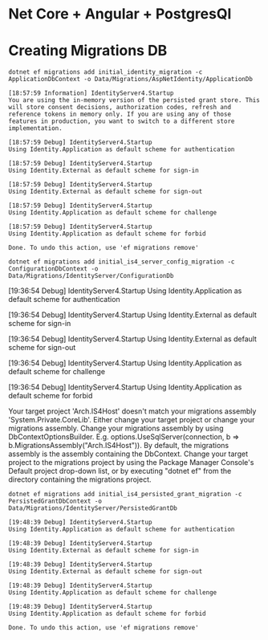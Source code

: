 # Net Core + Angular + PostgresQl 


# Creating Migrations DB

`dotnet ef migrations add initial_identity_migration -c ApplicationDbContext -o Data/Migrations/AspNetIdentity/ApplicationDb`

```
[18:57:59 Information] IdentityServer4.Startup
You are using the in-memory version of the persisted grant store. This will store consent decisions, authorization codes, refresh and reference tokens in memory only. If you are using any of those features in production, you want to switch to a different store implementation.

[18:57:59 Debug] IdentityServer4.Startup
Using Identity.Application as default scheme for authentication

[18:57:59 Debug] IdentityServer4.Startup
Using Identity.External as default scheme for sign-in

[18:57:59 Debug] IdentityServer4.Startup
Using Identity.External as default scheme for sign-out

[18:57:59 Debug] IdentityServer4.Startup
Using Identity.Application as default scheme for challenge

[18:57:59 Debug] IdentityServer4.Startup
Using Identity.Application as default scheme for forbid

Done. To undo this action, use 'ef migrations remove'
```


`dotnet ef migrations add initial_is4_server_config_migration -c ConfigurationDbContext -o Data/Migrations/IdentityServer/ConfigurationDb`

[19:36:54 Debug] IdentityServer4.Startup
Using Identity.Application as default scheme for authentication

[19:36:54 Debug] IdentityServer4.Startup
Using Identity.External as default scheme for sign-in

[19:36:54 Debug] IdentityServer4.Startup
Using Identity.External as default scheme for sign-out

[19:36:54 Debug] IdentityServer4.Startup
Using Identity.Application as default scheme for challenge

[19:36:54 Debug] IdentityServer4.Startup
Using Identity.Application as default scheme for forbid

Your target project 'Arch.IS4Host' doesn't match your migrations assembly 'System.Private.CoreLib'. Either change your target project or change your migrations assembly.
Change your migrations assembly by using DbContextOptionsBuilder. E.g. options.UseSqlServer(connection, b => b.MigrationsAssembly("Arch.IS4Host")). By default, the migrations assembly is the assembly containing the DbContext.
Change your target project to the migrations project by using the Package Manager Console's Default project drop-down list, or by executing "dotnet ef" from the directory containing the migrations project.

`dotnet ef migrations add initial_is4_persisted_grant_migration -c PersistedGrantDbContext -o Data/Migrations/IdentityServer/PersistedGrantDb`

```
[19:48:39 Debug] IdentityServer4.Startup
Using Identity.Application as default scheme for authentication

[19:48:39 Debug] IdentityServer4.Startup
Using Identity.External as default scheme for sign-in

[19:48:39 Debug] IdentityServer4.Startup
Using Identity.External as default scheme for sign-out

[19:48:39 Debug] IdentityServer4.Startup
Using Identity.Application as default scheme for challenge

[19:48:39 Debug] IdentityServer4.Startup
Using Identity.Application as default scheme for forbid

Done. To undo this action, use 'ef migrations remove'
```